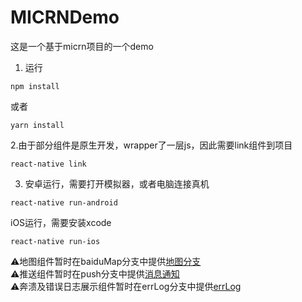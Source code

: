 # MICRNDemo

这是一个基于micrn项目的一个demo

1. 运行

```
npm install

```
或者

```
yarn install
```
2.由于部分组件是原生开发，wrapper了一层js，因此需要link组件到项目

```
react-native link
```

3. 安卓运行，需要打开模拟器，或者电脑连接真机

```
react-native run-android
```
iOS运行，需要安装xcode

```
react-native run-ios
```
⚠️地图组件暂时在baiduMap分支中提供[地图分支](https://github.com/MICUED/MICRNDemo/tree/baiduMap)<br>
⚠️推送组件暂时在push分支中提供[消息通知](https://github.com/MICUED/MICRNDemo/tree/push)<br>
⚠️奔溃及错误日志展示组件暂时在errLog分支中提供[errLog](https://github.com/MICUED/MICRNDemo/tree/errLog)<br>
